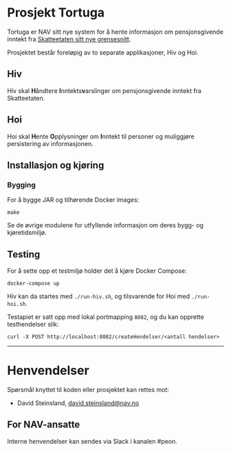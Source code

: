 Prosjekt Tortuga
================

Tortuga er NAV sitt nye system for å hente informasjon om pensjonsgivende inntekt
fra [Skatteetaten sitt nye grensesnitt](https://skatteetaten.github.io/datasamarbeid-api-dokumentasjon/reference_pgi.html).

Prosjektet består foreløpig av to separate applikasjoner, Hiv og Hoi.

## Hiv

Hiv skal **H**åndtere **I**nntekts**v**arslinger om pensjonsgivende inntekt fra Skatteetaten.

## Hoi

Hoi skal **H**ente **O**pplysninger om **I**nntekt til personer og muliggjøre persistering av informasjonen.

## Installasjon og kjøring

### Bygging

For å bygge JAR og tilhørende Docker images:

```
make
```

Se de øvrige modulene for utfyllende informasjon om deres bygg- og kjøretidsmiljø.

## Testing

For å sette opp et testmiljø holder det å kjøre Docker Compose: 

```
docker-compose up
```

Hiv kan da startes med `./run-hiv.sh`, og tilsvarende for Hoi med `./run-hoi.sh`.

Testapiet er satt opp med lokal portmapping `8082`, og du kan opprette testhendelser slik:

```
curl -X POST http://localhost:8082/createHendelser/<antall hendelser>
```

---

# Henvendelser

Spørsmål knyttet til koden eller prosjektet kan rettes mot:

* David Steinsland, david.steinsland@nav.no

## For NAV-ansatte

Interne henvendelser kan sendes via Slack i kanalen #peon.
